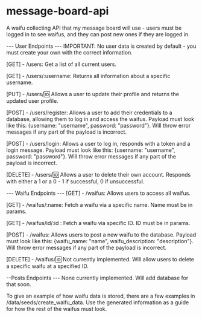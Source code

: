 # message-board-api
A waifu collecting API that my message board will use - users must be logged in to see waifus, and they can post new ones if they are logged in. 

--- User Endpoints ---
IMPORTANT: No user data is created by default - you must create your own with the correct information. 

[GET] - /users: Get a list of all current users. 

[GET] - /users/:username: Returns all information about a specific username.

[PUT] - /users/:id: Allows a user to update their profile and returns the updated user profile. 

[POST] - /users/register: Allows a user to add their credentials to a database, allowing them to log in and access the waifus. Payload must look like this: {username: "username", password: "password"}. Will throw error messages if any part of the payload is incorrect. 

[POST] - /users/login: Allows a user to log in, responds with a token and a login message. Payload must look like this: {username: "username", password: "password"}. Will throw error messages if any part of the payload is incorrect. 

[DELETE] - /users/:id: Allows a user to delete their own account. Responds with either a 1 or a 0 - 1 if successful, 0 if unsuccessful. 

--- Waifu Endpoints ---
[GET] - /waifus: Allows users to access all waifus.

[GET] - /waifus/:name: Fetch a waifu via a specific name. Name must be in params.

[GET] - /waifus/id/:id : Fetch a waifu via specific ID. ID must be in params. 

[POST] - /waifus: Allows users to post a new waifu to the database. Payload must look like this: {waifu_name: "name", waifu_description: "description"}. Will throw error messages if any part of the payload is incorrect. 

[DELETE] - /waifus/:id: Not currently implemented. Will allow users to delete a specific waifu at a specified ID. 

--Posts Endpoints ---
None currently implemented. Will add database for that soon.

To give an example of how waifu data is stored, there are a few examples in /data/seeds/create_waifu_data. Use the generated information as a guide for how the rest of the waifus must look. 